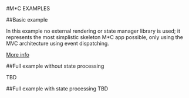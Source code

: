 #M\*C EXAMPLES

##Basic example

In this example no external rendering or state manager library is used; it represents the most simplistic skeleton M\*C app possible, only using the MVC architecture using event dispatching.

[More info](https://github.com/mstarc/mstarc/blob/master/examples/1-basic/README.md)

##Full example without state processing

TBD

##Full example with state processing
TBD
